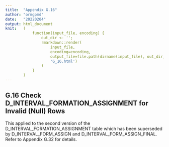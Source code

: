```yaml
---
title:  "Appendix G.16"
author: "ormgpmd"
date:   "20220204"
output: html_document
knit:   (
            function(input_file, encoding) {
                out_dir <- '';
                rmarkdown::render(
                    input_file,
                    encoding=encoding,
                    output_file=file.path(dirname(input_file), out_dir,
                    'G_16.html')
                )
            }
        )
---
```


## G.16 Check D_INTERVAL_FORMATION_ASSIGNMENT for Invalid (Null) Rows

This applied to the second version of the D_INTERVAL_FORMATION_ASSIGNMENT
table which has been superseded by D_INTERVAL_FORM_ASSIGN and
D_INTERVAL_FORM_ASSIGN_FINAL.  Refer to Appendix G.32 for details.

